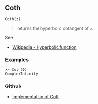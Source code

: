 ## Coth

```
Coth(z)
```

> returns the hyperbolic cotangent of `z`.
  
See
* [Wikipedia - Hyperbolic function](https://en.wikipedia.org/wiki/Hyperbolic_function)

### Examples
```
>> Coth(0)  
ComplexInfinity
```
  
    

### Github

* [Implementation of Coth](https://github.com/axkr/symja_android_library/blob/master/symja_android_library/matheclipse-core/src/main/java/org/matheclipse/core/builtin/ExpTrigsFunctions.java#L1405) 
